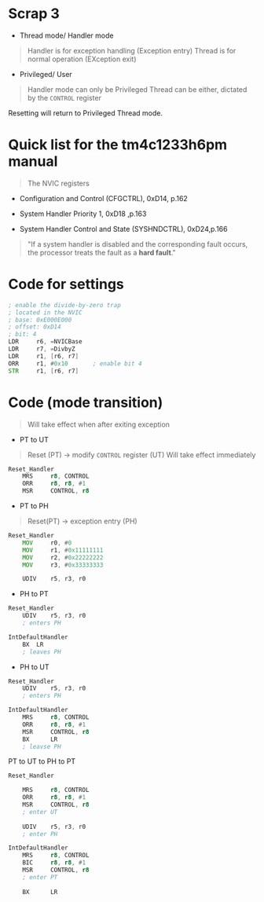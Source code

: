 # Scrap 3

- Thread mode/ Handler mode

> Handler is for exception handling (Exception entry)
> Thread is for normal operation (EXception exit)

- Privileged/ User
> Handler mode can only be Privileged
> Thread can be either, dictated by the `CONTROL` register

Resetting will return to Privileged Thread mode.



# Quick list for the tm4c1233h6pm manual 

> The NVIC registers

- Configuration and Control (CFGCTRL), 0xD14, p.162

- System Handler Priority 1, 0xD18 ,p.163

- System Handler Control and State (SYSHNDCTRL), 0xD24,p.166

> "If a system handler is disabled and the corresponding fault occurs, the processor treats the fault as a **hard fault**."

# Code for settings

```asm
; enable the divide-by-zero trap
; located in the NVIC
; base: 0xE000E000
; offset: 0xD14
; bit: 4
LDR		r6, =NVICBase
LDR		r7, =DivbyZ
LDR		r1, [r6, r7]
ORR		r1, #0x10		; enable bit 4
STR		r1, [r6, r7]
```

# Code (mode transition)

> Will take effect when after exiting exception


- PT to UT

> Reset (PT) -> modify `CONTROL` register (UT)
> Will take effect immediately

```asm
Reset_Handler
	MRS		r8, CONTROL
	ORR		r8, r8, #1
	MSR		CONTROL, r8
```

- PT to PH

> Reset(PT) -> exception entry (PH)

```asm
Reset_Handler
	MOV		r0, #0
	MOV		r1, #0x11111111
	MOV		r2, #0x22222222
	MOV		r3, #0x33333333

	UDIV	r5, r3, r0
```

- PH to PT

```asm
Reset_Handler
	UDIV	r5, r3, r0
	; enters PH

IntDefaultHandler
	BX 	LR
	; leaves PH
```

- PH to UT

```asm
Reset_Handler
	UDIV	r5, r3, r0
	; enters PH

IntDefaultHandler
	MRS		r8, CONTROL
	ORR		r8, r8, #1
	MSR		CONTROL, r8
	BX 		LR
	; leavse PH

```


PT to UT to PH to PT
```asm
Reset_Handler

	MRS		r8, CONTROL
	ORR		r8, r8, #1
	MSR		CONTROL, r8
	; enter UT
	
	UDIV	r5, r3, r0
	; enter PH

IntDefaultHandler
	MRS		r8, CONTROL
	BIC		r8, r8, #1
	MSR		CONTROL, r8
	; enter PT
	
	BX 		LR
```